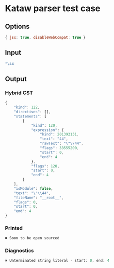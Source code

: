 # Kataw parser test case

## Options

`````js
{ jsx: true, disableWebCompat: true }
`````

## Input

`````js
"\44
`````

## Output

### Hybrid CST

```javascript
{
    "kind": 122,
    "directives": [],
    "statements": [
        {
            "kind": 120,
            "expression": {
                "kind": 201392131,
                "text": "44",
                "rawText": "\"\\44",
                "flags": 33555200,
                "start": 0,
                "end": 4
            },
            "flags": 128,
            "start": 0,
            "end": 4
        }
    ],
    "isModule": false,
    "text": "\"\\44",
    "fileName": "__root__",
    "flags": 0,
    "start": 0,
    "end": 4
}
```

### Printed

```javascript
✖ Soon to be open sourced
```

### Diagnostics

```javascript
✖ Unterminated string literal - start: 0, end: 4

```

